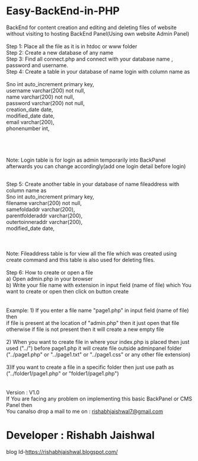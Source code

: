 # Easy-BackEnd-in-PHP
BackEnd for content creation and editing and deleting files of website without visiting to hosting BackEnd Panel(Using own website Admin Panel)<br><br>
Step 1: Place all the file as it is in htdoc or www folder <br>
Step 2: Create a new database of any name<br>
Step 3: Find all connect.php and connect with your database name , password and username.<br>
Step 4: Create a table in your database of name login with column name as    <br>    
            Sno             int          auto_increment  primary key,<br>
            username        varchar(200) not null,<br>
            name            varchar(200) not null,<br>
            password        varchar(200) not null,<br>
            creation_date   date,<br>
            modified_date   date,<br>
            email           varchar(200),<br>
            phonenumber     int,<br>      
   <br><br>    
   Note: Login table is for login as admin temporarily into BackPanel afterwards you can change accordingly(add one login detail                     before login)<br><br>
 
 Step 5: Create another table in your database of name fileaddress with column name as <br>
            Sno               int           auto_increment primary key,<br>
            filename          varchar(200)  not null,<br>
            samefoldaddr      varchar(200),<br>
            parentfolderaddr  varchar(200),<br>
            outertoinneraddr  varchar(200),<br>
            modified_date     date,<br>
       <br><br><br>
       Note: Fileaddress table is for view all the file which was created using create command and this table is also used for deleting 
             files.<br><br>
Step 6: How to create or open a file<br>
             a) Open admin.php in your browser<br>
             b) Write your file name with extension in input field (name of file) which You want to create or open then click on button                   create<br><br><br>
     Example: 1) If you enter a file name "page1.php" in input field (name of file) then<br> 
                      if file is present at the location of "admin.php" then it just open that file<br> 
                      otherwise if file is not present then it will create a new empty file<br><br>
              2) When you want to create file in where your index.php is placed then just used ("../") before page1.php it will create                          file outside adminpanel folder ("../page1.php" or "../page1.txt" or "../page1.css" or any other file extension)<br><br>
              3)If you want to create a file in a specific folder then just use path as ("../folder1/page1.php" or "folder1/page1.php")
      <br><br>  
      Version : V1.0<br>
      If You are facing any problem on implementing this basic BackPanel or CMS Panel then<br>
      You canalso  drop a mail to me on : rishabhjaishwal7@gmail.com<br>
     
  # Developer : Rishabh Jaishwal<br>
  blog Id-https://rishabhjaishwal.blogspot.com/<br>
   
     
